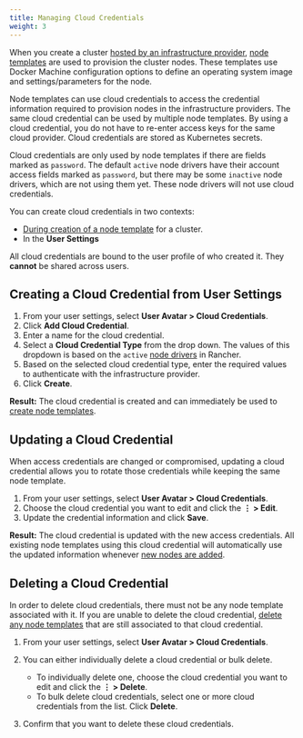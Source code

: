 ```yaml
---
title: Managing Cloud Credentials
weight: 3
---
```


When you create a cluster [hosted by an infrastructure provider]({{<baseurl>}}/rancher/v2.x/en/cluster-provisioning/rke-clusters/node-pools), [node templates]({{<baseurl>}}/rancher/v2.x/en/cluster-provisioning/rke-clusters/node-pools/#node-templates) are used to provision the cluster nodes. These templates use Docker Machine configuration options to define an operating system image and settings/parameters for the node.

Node templates can use cloud credentials to access the credential information required to provision nodes in the infrastructure providers. The same cloud credential can be used by multiple node templates. By using a cloud credential, you do not have to re-enter access keys for the same cloud provider. Cloud credentials are stored as Kubernetes secrets.

Cloud credentials are only used by node templates if there are fields marked as `password`. The default `active` node drivers have their account access fields marked as `password`, but there may be some `inactive` node drivers, which are not using them yet. These node drivers will not use cloud credentials.

You can create cloud credentials in two contexts:

- [During creation of a node template]({{<baseurl>}}/rancher/v2.x/en/cluster-provisioning/rke-clusters/node-pools/#node-templates) for a cluster.
- In the **User Settings**

All cloud credentials are bound to the user profile of who created it. They **cannot** be shared across users.

## Creating a Cloud Credential from User Settings

1. From your user settings, select **User Avatar > Cloud Credentials**.
1. Click **Add Cloud Credential**.
1. Enter a name for the cloud credential.
1. Select a **Cloud Credential Type** from the drop down. The values of this dropdown is based on the `active` [node drivers]({{<baseurl>}}/rancher/v2.x/en/admin-settings/drivers/node-drivers/) in Rancher.
1. Based on the selected cloud credential type, enter the required values to authenticate with the infrastructure provider.
1. Click **Create**.

**Result:** The cloud credential is created and can immediately be used to [create node templates]({{<baseurl>}}/rancher/v2.x/en/cluster-provisioning/rke-clusters/node-pools/#node-templates).

## Updating a Cloud Credential

When access credentials are changed or compromised, updating a cloud credential allows you to rotate those credentials while keeping the same node template.  

1. From your user settings, select **User Avatar > Cloud Credentials**.
1. Choose the cloud credential you want to edit and click the **&#8942; > Edit**.
1. Update the credential information and click **Save**.

**Result:** The cloud credential is updated with the new access credentials. All existing node templates using this cloud credential will automatically use the updated information whenever [new nodes are added]({{<baseurl>}}/rancher/v2.x/en/cluster-provisioning/rke-clusters/node-pools/).

## Deleting a Cloud Credential

In order to delete cloud credentials, there must not be any node template associated with it. If you are unable to delete the cloud credential, [delete any node templates]({{<baseurl>}}/rancher/v2.x/en/user-settings/node-templates/#deleting-a-node-template) that are still associated to that cloud credential.

1. From your user settings, select **User Avatar > Cloud Credentials**.
1. You can either individually delete a cloud credential or bulk delete.

	- To individually delete one, choose the cloud credential you want to edit and click the **&#8942; > Delete**.
	- To bulk delete cloud credentials, select one or more cloud credentials from the list. Click **Delete**.
1. Confirm that you want to delete these cloud credentials.
